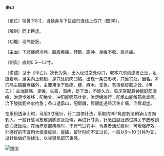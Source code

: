 ##### 条口

〔定位〕犊鼻下8寸，当犊鼻与下巨虚的连线上取穴（图38）。

〔解剖〕同上巨虚。

〔功能〕理气舒筋。

〔主治〕下肢痿痹冷痛，脘腹疼痛，转筋，跗肿，足缓不收、肩背痛。

〔刺灸〕直刺0.5〜1.2寸。

〔讲述〕见于《甲乙》。狭长为条，出入经过之处似口，取本穴须请患者正坐，足跟着地，足尖向上翘起，是穴处肌肉凹陷，出现一条口形状，穴当其处，因名。本穴除主脘腹疼痛外，主要用治下肢痛、痿、麻木、挛急，有活络舒筋之效。《甲乙》：主治胫痛，足缓，失履，湿痹，足下垂，不能久立。临床常配悬钟能舒筋活络，治足步难移；配绝骨、冲阳能强筋壮骨，治足缓难行；配承山能解筋急挛痛，治下肢腨肠痉挛拘急；条口透承山，配肩髃，肩髎能通经活络止痛，治肩凝症。

在采用透承山时，可用3寸毫针，行二度停针法，采取约90°角直刺法朝承山方向刺入，一般针感可放散到脚跗及趾端，再进针寸余，针感由腿肚透过踝关节放散到脚心及趾端。在治疗肩部疼痛时，于行气过程中，令患者活动肩肘，可增强疗效。针感好的不宜用大幅度旋转、提插，留针时间不宜过长，一般以5〜10 分钟为宜，出针后做好后揉法，以减轻局部沉重感。

![插图](./img/图38.jpg)

